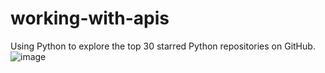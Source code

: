 # working-with-apis
Using Python to explore the top 30 starred Python repositories on GitHub.
![image](https://user-images.githubusercontent.com/82424074/158044187-97bbeed4-a4b7-4e26-9edc-bd82f9303699.png)

